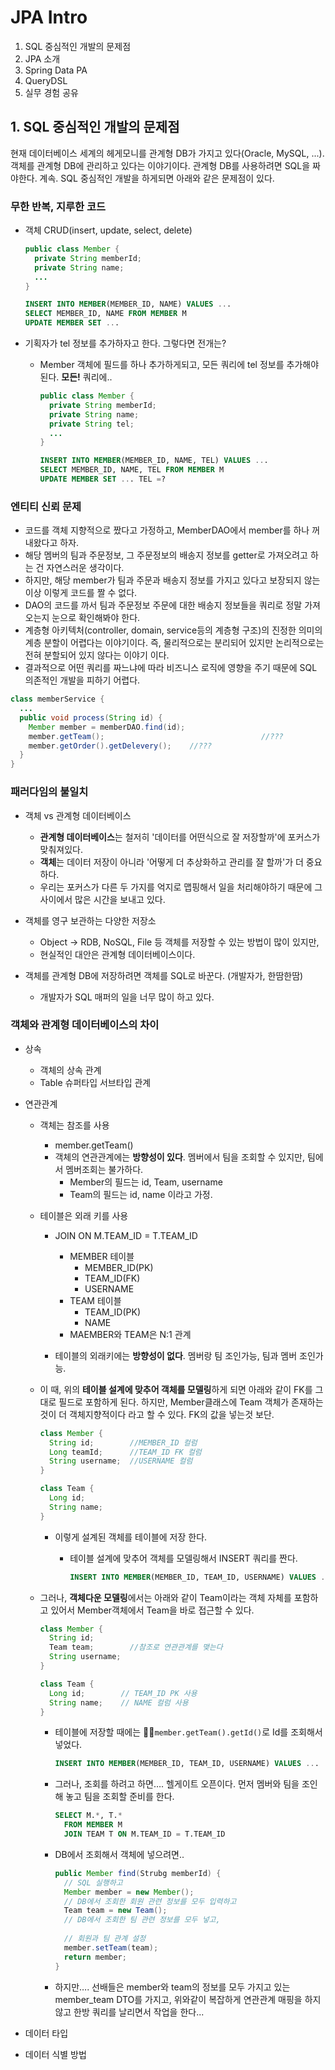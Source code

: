 # JPA Intro

1. SQL  중심적인 개발의 문제점
2. JPA 소개
3. Spring Data PA
4. QueryDSL
5. 실무 경험 공유

## 1. SQL 중심적인 개발의 문제점

현재 데이터베이스 세계의 헤게모니를 관계형 DB가 가지고 있다(Oracle, MySQL, ...). 객체를 관계형 DB에 관리하고 있다는 이야기이다. 관계형 DB를 사용하려면 SQL을 짜야한다. 계속. SQL 중심적인 개발을 하게되면 아래와 같은 문제점이 있다.

### 무한 반복, 지루한 코드

* 객체 CRUD(insert, update, select, delete)

  ```java
  public class Member {
    private String memberId;
    private String name;
    ...
  }
  ```

  ```sql
  INSERT INTO MEMBER(MEMBER_ID, NAME) VALUES ...
  SELECT MEMBER_ID, NAME FROM MEMBER M
  UPDATE MEMBER SET ...
  ```

* 기획자가 tel 정보를 추가하자고 한다. 그렇다면 전개는?

  * Member 객체에 필드를 하나 추가하게되고, 모든 쿼리에 tel 정보를 추가해야 된다. **모든!** 쿼리에..

    ```java
    public class Member {
      private String memberId;
      private String name;
      private String tel;
      ...
    }
    ```

    ```sql
    INSERT INTO MEMBER(MEMBER_ID, NAME, TEL) VALUES ...
    SELECT MEMBER_ID, NAME, TEL FROM MEMBER M
    UPDATE MEMBER SET ... TEL =?
    ```

### 엔티티 신뢰 문제

* 코드를 객체 지향적으로 짰다고 가정하고, MemberDAO에서 member를 하나 꺼내왔다고 하자.
* 해당 멤버의 팀과 주문정보, 그 주문정보의 배송지 정보를 getter로 가져오려고 하는 건 자연스러운 생각이다.
* 하지만, 해당 member가 팀과 주문과 배송지 정보를 가지고 있다고 보장되지 않는 이상 이렇게 코드를 짤 수 없다.
* DAO의 코드를 까서 팀과 주문정보 주문에 대한 배송지 정보들을 쿼리로 정말 가져오는지 눈으로 확인해봐야 한다.
* 계층형 아키텍처(controller, domain, service등의 계층형 구조)의 진정한 의미의 계층 분할이 어렵다는 이야기이다. 즉, 물리적으로는 분리되어 있지만 논리적으로는 전혀 분할되어 있지 않다는 이야기 이다.
* 결과적으로 어떤 쿼리를 짜느냐에 따라 비즈니스 로직에 영향을 주기 때문에 SQL 의존적인 개발을 피하기 어렵다.

```java
class memberService {
  ...
  public void process(String id) {
    Member member = memberDAO.find(id);
    member.getTeam();									//???
    member.getOrder().getDelevery();	//???
  }
}
```

### 패러다임의 불일치

* 객체 vs 관계형 데이터베이스
  * **관계형 데이터베이스**는 철저히 '데이터를 어떤식으로 잘 저장할까'에 포커스가 맞춰져있다.
  * **객체**는 데이터 저장이 아니라 '어떻게 더 추상화하고 관리를 잘 할까'가 더 중요하다.
  * 우리는 포커스가 다른 두 가지를 억지로 맵핑해서 일을 처리해야하기 때문에 그 사이에서 많은 시간을 보내고 있다.
* 객체를 영구 보관하는 다양한 저장소
  * Object -> RDB, NoSQL, File 등 객체를 저장할 수 있는 방법이 많이 있지만,
  * 현실적인 대안은 관계형 데이터베이스이다.

* 객체를 관계형 DB에 저장하려면 객체를 SQL로 바꾼다. (개발자가, 한땀한땀)
  * 개발자가 SQL 매퍼의 일을 너무 많이 하고 있다.

### 객체와 관계형 데이터베이스의 차이

* 상속
  * 객체의 상속 관계
  * Table 슈퍼타입 서브타입 관계

* 연관관계

  * 객체는 참조를 사용

    * member.getTeam()
    * 객체의 연관관계에는 **방향성이 있다**. 멤버에서 팀을 조회할 수 있지만, 팀에서 멤버조회는 불가하다.
      * Member의 필드는 id, Team, username
      * Team의 필드는 id, name 이라고 가정.

  * 테이블은 외래 키를 사용

    * JOIN ON M.TEAM_ID = T.TEAM_ID

      * MEMBER 테이블
        * MEMBER_ID(PK)
        * TEAM_ID(FK)
        * USERNAME
      * TEAM 테이블
        * TEAM_ID(PK)
        * NAME
      * MAEMBER와 TEAM은 N:1 관계

    * 테이블의 외래키에는 **방향성이 없다**. 멤버랑 팀 조인가능, 팀과 멤버 조인가능.

  * 이 때, 위의 **테이블 설계에 맞추어 객체를 모델링**하게 되면 아래와 같이 FK를 그대로 필드로 포함하게 된다. 하지만, Member클래스에 Team 객체가 존재하는 것이 더 객체지향적이다 라고 할 수 있다. FK의 값을 넣는것 보단.

    ```java
    class Member {
      String id;        //MEMBER_ID 컬럼
      Long teamId;      //TEAM_ID FK 컬럼
      String username;  //USERNAME 컬럼
    }
    ```

    ```java
    class Team {
      Long id;
      String name;
    }
    ```

    * 이렇게 설계된 객체를 테이블에 저장 한다.

      * 테이블 설계에 맞추어 객체를 모델링해서 INSERT 쿼리를 짠다.

        ```sql
        INSERT INTO MEMBER(MEMBER_ID, TEAM_ID, USERNAME) VALUES ...
        ```

  * 그러나, **객체다운 모델링**에서는 아래와 같이 Team이라는 객체 자체를 포함하고 있어서 Member객체에서 Team을 바로 접근할 수 있다.
     ```java
     class Member {
       String id;
       Team team;        //참조로 연관관계를 맺는다
       String username;
     }
     ```

     ```java
     class Team {
       Long id;        // TEAM_ID PK 사용
       String name;    // NAME 컬럼 사용
     }
     ```

     * 테이블에 저장할 때에는 `member.getTeam().getId()`로 Id를 조회해서 넣었다.

        ```sql
        INSERT INTO MEMBER(MEMBER_ID, TEAM_ID, USERNAME) VALUES ...
        ```

     * 그러나, 조회를 하려고 하면…. 헬게이트 오픈이다. 먼저 멤버와 팀을 조인해 놓고 팀을 조회할 준비를 한다.

        ```sql
        SELECT M.*, T.*
          FROM MEMBER M
          JOIN TEAM T ON M.TEAM_ID = T.TEAM_ID
        ```

     * DB에서 조회해서 객체에 넣으려면..

        ```java
        public Member find(Strubg memberId) {
          // SQL 실행하고
          Member member = new Member();
          // DB에서 조회한 회원 관련 정보를 모두 입력하고
          Team team = new Team();
          // DB에서 조회한 팀 관련 정보를 모두 넣고,
          
          // 회원과 팀 관계 설정
          member.setTeam(team);
          return member;
        }
        ```

     * 하지만…. 선배들은 member와 team의 정보를 모두 가지고 있는 member_team DTO를 가지고,  위와같이 복잡하게 연관관계 매핑을 하지않고 한방 쿼리를 날리면서 작업을 한다...

* 데이터 타입

* 데이터 식별 방법
